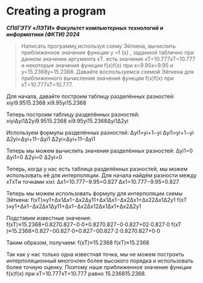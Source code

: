 # Creating a program
***СПбГЭТУ «ЛЭТИ»
Факультет компьютерных технологий и информатики (ФКТИ) 2024***
>Написать программу,используя схему Эйткена, вычислить приближенное значение функции
y =f (x) , заданной таблично при данном значении аргумента xТ.
есть значение xT=10.777xT​=10.777 и некоторые значения функции f(x)f(x) при x=9.95x=9.95 и y=15.2368y=15.2368. Давайте воспользуемся схемой Эйткена для приближенного вычисления значения функции f(x)f(x) при xT=10.777xT​=10.777.

Для начала, давайте построим таблицу разделённых разностей:
xiyi9.9515.2368
xi​9.95​yi​15.2368​​

Теперь построим таблицу разделённых разностей:
xiyiΔyi1Δ2yi9.9515.2368
xi​9.95​yi​15.2368​Δyi1​​Δ2yi​​​

Используем формулы разделённых разностей:
Δyi1=yi+1−yi
Δyi1​=yi+1​−yi​
Δ2yi=Δyi+11−Δyi1
Δ2yi​=Δyi+11​−Δyi1​

Теперь мы можем вычислить значения разделённых разностей:
Δyi1=0
Δyi1​=0
Δ2yi=0
Δ2yi​=0

Теперь, когда у нас есть таблица разделённых разностей, мы можем использовать её для интерполяции. Для начала найдём разности между xTxT​ и точками xixi​:
Δx1=10.777−9.95=0.827
Δx1​=10.777−9.95=0.827

Теперь мы можем использовать формулу для интерполяции схемы Эйткена:
f(xT)≈y1+Δx1Δx1−Δx2Δy11+Δx1Δx1−Δx2Δx1+Δx22Δx1Δ2y1
f(xT​)≈y1​+Δx1​−Δx2​Δx1​​Δy11​+Δx1​−Δx2​Δx1​​2Δx1​Δx1​+Δx2​​Δ2y1​

Подставим известные значения:
f(xT)≈15.2368+0.8270.827−0⋅0+0.8270.827−0⋅0.827+02⋅0.827⋅0
f(xT​)≈15.2368+0.827−00.827​⋅0+0.827−00.827​⋅2⋅0.8270.827+0​⋅0

Таким образом, получаем:
f(xT)≈15.2368
f(xT​)≈15.2368

Так как у нас только одна известная точка, мы не можем построить интерполяционный многочлен более высокого порядка и использовать более точную оценку. Поэтому наше приближенное значение функции f(x)f(x) при xT=10.777xT​=10.777 равно 15.236815.2368.
